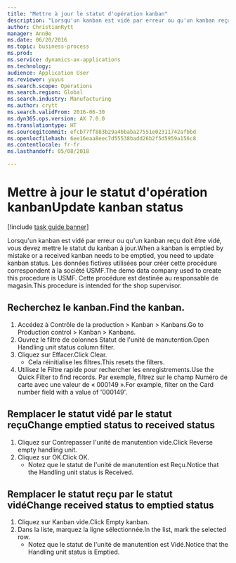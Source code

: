 ```yaml
--- 
title: "Mettre à jour le statut d'opération kanban"
description: "Lorsqu'un kanban est vidé par erreur ou qu'un kanban reçu doit être vidé, vous devez mettre le statut du kanban à jour."
author: ChristianRytt
manager: AnnBe
ms.date: 06/20/2016
ms.topic: business-process
ms.prod: 
ms.service: dynamics-ax-applications
ms.technology: 
audience: Application User
ms.reviewer: yuyus
ms.search.scope: Operations
ms.search.region: Global
ms.search.industry: Manufacturing
ms.author: crytt
ms.search.validFrom: 2016-06-30
ms.dyn365.ops.version: AX 7.0.0
ms.translationtype: HT
ms.sourcegitcommit: efcb77ff883b29a4bbaba27551e02311742afbbd
ms.openlocfilehash: 6ee16eaa8eec7d55538badd26b2f5d5959a156c8
ms.contentlocale: fr-fr
ms.lasthandoff: 05/08/2018

---
```

# <a name="update-kanban-status"></a><span data-ttu-id="583a0-103">Mettre à jour le statut d'opération kanban</span><span class="sxs-lookup"><span data-stu-id="583a0-103">Update kanban status</span></span>

[!include [task guide banner](../../includes/task-guide-banner.md)]

<span data-ttu-id="583a0-104">Lorsqu'un kanban est vidé par erreur ou qu'un kanban reçu doit être vidé, vous devez mettre le statut du kanban à jour.</span><span class="sxs-lookup"><span data-stu-id="583a0-104">When a kanban is emptied by mistake or a received kanban needs to be emptied, you need to update kanban status.</span></span> <span data-ttu-id="583a0-105">Les données fictives utilisées pour créer cette procédure correspondent à la société USMF.</span><span class="sxs-lookup"><span data-stu-id="583a0-105">The demo data company used to create this procedure is USMF.</span></span> <span data-ttu-id="583a0-106">Cette procédure est destinée au responsable de magasin.</span><span class="sxs-lookup"><span data-stu-id="583a0-106">This procedure is intended for the shop supervisor.</span></span>


## <a name="find-the-kanban"></a><span data-ttu-id="583a0-107">Recherchez le kanban.</span><span class="sxs-lookup"><span data-stu-id="583a0-107">Find the kanban.</span></span>
1. <span data-ttu-id="583a0-108">Accédez à Contrôle de la production > Kanban > Kanbans.</span><span class="sxs-lookup"><span data-stu-id="583a0-108">Go to Production control > Kanban > Kanbans.</span></span>
2. <span data-ttu-id="583a0-109">Ouvrez le filtre de colonnes Statut de l'unité de manutention.</span><span class="sxs-lookup"><span data-stu-id="583a0-109">Open Handling unit status column filter.</span></span>
3. <span data-ttu-id="583a0-110">Cliquez sur Effacer.</span><span class="sxs-lookup"><span data-stu-id="583a0-110">Click Clear.</span></span>
    * <span data-ttu-id="583a0-111">Cela réinitialise les filtres.</span><span class="sxs-lookup"><span data-stu-id="583a0-111">This resets the filters.</span></span>  
4. <span data-ttu-id="583a0-112">Utilisez le Filtre rapide pour rechercher les enregistrements.</span><span class="sxs-lookup"><span data-stu-id="583a0-112">Use the Quick Filter to find records.</span></span> <span data-ttu-id="583a0-113">Par exemple, filtrez sur le champ Numéro de carte avec une valeur de « 000149 ».</span><span class="sxs-lookup"><span data-stu-id="583a0-113">For example, filter on the Card number field with a value of '000149'.</span></span>

## <a name="change-emptied-status-to-received-status"></a><span data-ttu-id="583a0-114">Remplacer le statut vidé par le statut reçu</span><span class="sxs-lookup"><span data-stu-id="583a0-114">Change emptied status to received status</span></span>
1. <span data-ttu-id="583a0-115">Cliquez sur Contrepasser l'unité de manutention vide.</span><span class="sxs-lookup"><span data-stu-id="583a0-115">Click Reverse empty handling unit.</span></span>
2. <span data-ttu-id="583a0-116">Cliquez sur OK.</span><span class="sxs-lookup"><span data-stu-id="583a0-116">Click OK.</span></span>
    * <span data-ttu-id="583a0-117">Notez que le statut de l'unité de manutention est Reçu.</span><span class="sxs-lookup"><span data-stu-id="583a0-117">Notice that the Handling unit status is Received.</span></span>  

## <a name="change-received-status-to-emptied-status"></a><span data-ttu-id="583a0-118">Remplacer le statut reçu par le statut vidé</span><span class="sxs-lookup"><span data-stu-id="583a0-118">Change received status to emptied status</span></span>
1. <span data-ttu-id="583a0-119">Cliquez sur Kanban vide.</span><span class="sxs-lookup"><span data-stu-id="583a0-119">Click Empty kanban.</span></span>
2. <span data-ttu-id="583a0-120">Dans la liste, marquez la ligne sélectionnée.</span><span class="sxs-lookup"><span data-stu-id="583a0-120">In the list, mark the selected row.</span></span>
    * <span data-ttu-id="583a0-121">Notez que le statut de l'unité de manutention est Vidé.</span><span class="sxs-lookup"><span data-stu-id="583a0-121">Notice that the Handling unit status is Emptied.</span></span>  


